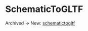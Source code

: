 # SchematicToGLTF

Archived -> New: [schematictogltf](https://github.com/BTE-Germany/schematictogltf)
